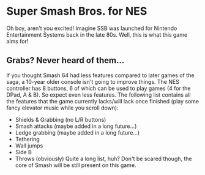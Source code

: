 # Super Smash Bros. for NES
Oh boy, aren't you excited! Imagine SSB was launched for Nintendo Entertainment Systems back in the late 80s. Well, this is what this game aims for!

## Grabs? Never heard of them...
If you thought Smash 64 had less features compared to later games of the saga, a 10-year older console isn't going to improve things.
The NES controller has 8 buttons, 6 of which can be used to play games (4 for the DPad, A & B). So expect even less features. The following list contains all the features that the game currently lacks/will lack once finished (play some fancy elevator music while you scroll down):
* Shields & Grabbing (no L/R buttons)
* Smash attacks (maybe added in a long future...)
* Ledge grabbing (maybe added in a long future...)
* Tethering
* Wall jumps
* Side B
* Throws (obviously)
Quite a long list, huh? Don't be scared though, the core of Smash will be still present on this game.
